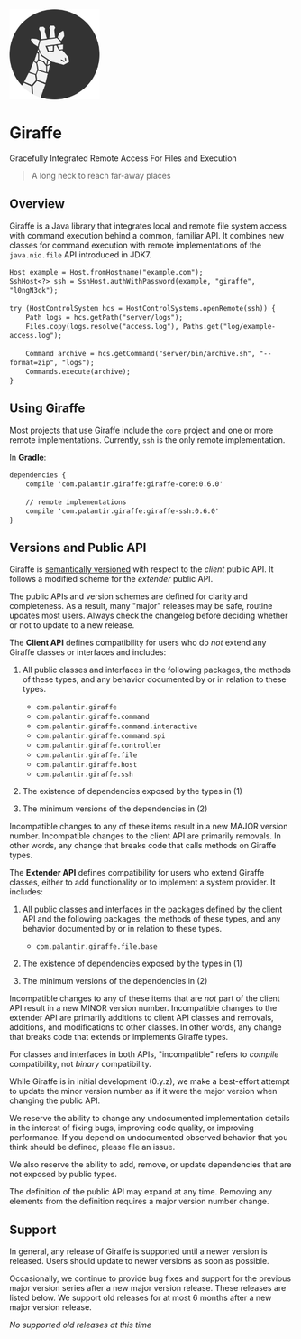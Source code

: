 <img src="docs/src/logo.png?raw=true" alt="The Giraffe logo, a giraffe wearing glasses" width="160" height ="160"/>

# Giraffe

Gracefully Integrated Remote Access For Files and Execution
> A long neck to reach far-away places

## Overview

Giraffe is a Java library that integrates local and remote file system access
with command execution behind a common, familiar API. It combines new classes
for command execution with remote implementations of the `java.nio.file` API
introduced in JDK7.

    Host example = Host.fromHostname("example.com");
    SshHost<?> ssh = SshHost.authWithPassword(example, "giraffe", "l0ngN3ck");

    try (HostControlSystem hcs = HostControlSystems.openRemote(ssh)) {
        Path logs = hcs.getPath("server/logs");
        Files.copy(logs.resolve("access.log"), Paths.get("log/example-access.log");

        Command archive = hcs.getCommand("server/bin/archive.sh", "--format=zip", "logs");
        Commands.execute(archive);
    }

## Using Giraffe

Most projects that use Giraffe include the `core` project and one or more
remote implementations. Currently, `ssh` is the only remote implementation.

In **Gradle**:

    dependencies {
        compile 'com.palantir.giraffe:giraffe-core:0.6.0'

        // remote implementations
        compile 'com.palantir.giraffe:giraffe-ssh:0.6.0'
    }

## Versions and Public API

Giraffe is [semantically versioned][semver] with respect to the _client_ public
API. It follows a modified scheme for the _extender_ public API.

The public APIs and version schemes are defined for clarity and completeness.
As a result, many "major" releases may be safe, routine updates most users.
Always check the changelog before deciding whether or not to update to a new
release.

The **Client API** defines compatibility for users who do _not_ extend any
Giraffe classes or interfaces and includes:

1. All public classes and interfaces in the following packages, the methods of
   these types, and any behavior documented by or in relation to these types.

    * `com.palantir.giraffe`
    * `com.palantir.giraffe.command`
    * `com.palantir.giraffe.command.interactive`
    * `com.palantir.giraffe.command.spi`
    * `com.palantir.giraffe.controller`
    * `com.palantir.giraffe.file`
    * `com.palantir.giraffe.host`
    * `com.palantir.giraffe.ssh`

2. The existence of dependencies exposed by the types in (1)
3. The minimum versions of the dependencies in (2)

Incompatible changes to any of these items result in a new MAJOR version
number. Incompatible changes to the client API are primarily removals. In other
words, any change that breaks code that calls methods on Giraffe types.

The **Extender API** defines compatibility for users who extend Giraffe
classes, either to add functionality or to implement a system provider. It
includes:

1. All public classes and interfaces in the packages defined by the client API
   and the following packages, the methods of these types, and any behavior
   documented by or in relation to these types.

    * `com.palantir.giraffe.file.base`

2. The existence of dependencies exposed by the types in (1)
3. The minimum versions of the dependencies in (2)

Incompatible changes to any of these items that are _not_ part of the client
API result in a new MINOR version number. Incompatible changes to the
extender API are primarily additions to client API classes and removals,
additions, and modifications to other classes. In other words, any change that
breaks code that extends or implements Giraffe types.

For classes and interfaces in both APIs, "incompatible" refers to _compile_
compatibility, not _binary_ compatibility.

While Giraffe is in initial development (0.y.z), we make a best-effort attempt
to update the minor version number as if it were the major version when
changing the public API.

We reserve the ability to change any undocumented implementation details in the
interest of fixing bugs, improving code quality, or improving performance. If
you depend on undocumented observed behavior that you think should be defined,
please file an issue.

We also reserve the ability to add, remove, or update dependencies that are not
exposed by public types.

The definition of the public API may expand at any time. Removing any elements
from the definition requires a major version number change.

[semver]: http://semver.org/

## Support

In general, any release of Giraffe is supported until a newer version is
released. Users should update to newer versions as soon as possible.

Occasionally, we continue to provide bug fixes and support for the previous
major version series after a new major version release. These releases are
listed below. We support old releases for at most 6 months after a new major
version release.

*No supported old releases at this time*


